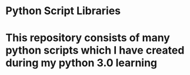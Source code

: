 # Python Script Libraries
# This repository consists of many python scripts which I have created during my python 3.0 learning
#